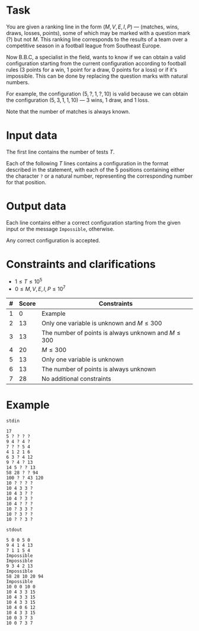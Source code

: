 # Task

You are given a ranking line in the form $(M, V, E, I, P)$ — (matches, wins, draws, losses, points), some of which may be marked with a question mark ($?$) but not $M$. This ranking line corresponds to the results of a team over a competitive season in a football league from Southeast Europe.

Now B.B.C, a specialist in the field, wants to know if we can obtain a valid configuration starting from the current configuration according to football rules ($3$ points for a win, $1$ point for a draw, $0$ points for a loss) or if it's impossible. This can be done by replacing the question marks with natural numbers.

For example, the configuration $(5, ?, 1, ?, 10)$ is valid because we can obtain the configuration $(5, 3, 1, 1, 10)$ — $3$ wins, $1$ draw, and $1$ loss.

Note that the number of matches is always known.

# Input data

The first line contains the number of tests $T$. 

Each of the following $T$ lines contains a configuration in the format described in the statement, with each of the $5$ positions containing either the character `?` or a natural number, representing the corresponding number for that position.

# Output data

Each line contains either a correct configuration starting from the given input or the message `Impossible`, otherwise.

Any correct configuration is accepted.

# Constraints and clarifications

* $1 \leq T \leq 10^5$
* $0 \leq M, V, E, I, P \leq 10^7$

|#|Score|Constraints|
|-|-|--------|
|1|0|Example|
|2|13|Only one variable is unknown and $M \leq 300$|
|3|13|The number of points is always unknown and $M \leq 300$|
|4|20|$M \leq 300$|
|5|13|Only one variable is unknown|
|6|13|The number of points is always unknown|
|7|28|No additional constraints|

# Example

`stdin`
```
17
5 ? ? ? ?
9 4 ? 4 ?
7 ? ? 5 4
4 1 2 1 6
6 3 ? 4 12
9 ? 4 ? 13
14 5 ? ? 13
58 28 ? ? 94
100 ? ? 43 120
10 ? ? ? ?
10 4 3 3 ?
10 4 3 ? ?
10 4 ? 3 ?
10 4 ? ? ?
10 ? 3 3 ?
10 ? 3 ? ?
10 ? ? 3 ?
```

`stdout`
```
5 0 0 5 0
9 4 1 4 13
7 1 1 5 4
Impossible
Impossible
9 3 4 2 13
Impossible
58 28 10 20 94
Impossible
10 0 0 10 0
10 4 3 3 15
10 4 3 3 15
10 4 3 3 15
10 4 0 6 12
10 4 3 3 15
10 0 3 7 3
10 0 7 3 7
```
